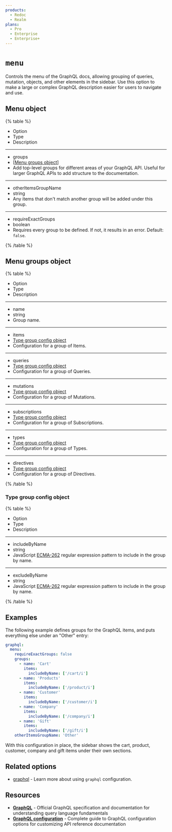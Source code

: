 ```yaml
---
products:
  - Redoc
  - Realm
plans:
  - Pro
  - Enterprise
  - Enterprise+
---
```

# `menu`

Controls the menu of the GraphQL docs, allowing grouping of queries, mutation, objects, and other elements in the sidebar.
Use this option to make a large or complex GraphQL description easier for users to navigate and use.

## Menu object

{% table %}

- Option
- Type
- Description

---

- groups
- [[Menu groups object](#menu-groups-object)]
- Add top-level groups for different areas of your GraphQL API.
  Useful for larger GraphQL APIs to add structure to the documentation.

---

- otherItemsGroupName
- string
- Any items that don't match another group will be added under this group.

---

- requireExactGroups
- boolean
- Requires every group to be defined.
  If not, it results in an error.
  Default: `false`.

{% /table %}

## Menu groups object

{% table %}

- Option
- Type
- Description

---

- name
- string
- Group name.

---

- items
- [Type group config object](#type-group-config-object)
- Configuration for a group of Items.

---

- queries
- [Type group config object](#type-group-config-object)
- Configuration for a group of Queries.

---

- mutations
- [Type group config object](#type-group-config-object)
- Configuration for a group of Mutations.

---

- subscriptions
- [Type group config object](#type-group-config-object)
- Configuration for a group of Subscriptions.

---

- types
- [Type group config object](#type-group-config-object)
- Configuration for a group of Types.

---

- directives
- [Type group config object](#type-group-config-object)
- Configuration for a group of Directives.

{% /table %}

### Type group config object

{% table %}

- Option
- Type
- Description

---

- includeByName
- string
- JavaScript [ECMA-262](https://262.ecma-international.org/13.0/#sec-regular-expressions) regular expression pattern to include in the group by name.

---

- excludeByName
- string
- JavaScript [ECMA-262](https://262.ecma-international.org/13.0/#sec-regular-expressions) regular expression pattern to include in the group by name.

{% /table %}

## Examples

The following example defines groups for the GraphQL items, and puts everything else under an "Other" entry:

```yaml
graphql:
  menu:
    requireExactGroups: false
    groups:
      - name: 'Cart'
        items:
          includeByName: ['/cart/i']
      - name: 'Products'
        items:
          includeByName: ['/product/i']
      - name: 'Customer'
        items:
          includeByName: ['/customer/i']
      - name: 'Company'
        items:
          includeByName: ['/company/i']
      - name: 'Gift'
        items:
          includeByName: ['/gift/i']
    otherItemsGroupName: 'Other'
```

With this configuration in place, the sidebar shows the cart, product, customer, company and gift items under their own sections.

## Related options

- [graphql](./index.md) - Learn more about using `graphql` configuration.

## Resources

- **[GraphQL](https://graphql.org/)** - Official GraphQL specification and documentation for understanding query language fundamentals
- **[GraphQL configuration](./index.md)** - Complete guide to GraphQL configuration options for customizing API reference documentation
